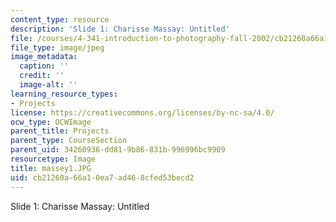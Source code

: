 ```yaml
---
content_type: resource
description: 'Slide 1: Charisse Massay: Untitled'
file: /courses/4-341-introduction-to-photography-fall-2002/cb21260a66a10ea7ad468cfed53becd2_massey1.JPG
file_type: image/jpeg
image_metadata:
  caption: ''
  credit: ''
  image-alt: ''
learning_resource_types:
- Projects
license: https://creativecommons.org/licenses/by-nc-sa/4.0/
ocw_type: OCWImage
parent_title: Projects
parent_type: CourseSection
parent_uid: 34260936-dd81-9b86-831b-996996bc9909
resourcetype: Image
title: massey1.JPG
uid: cb21260a-66a1-0ea7-ad46-8cfed53becd2
---
```

Slide 1: Charisse Massay: Untitled
